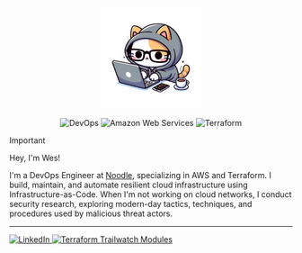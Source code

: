 <p align="center">
  <img src="https://raw.githubusercontent.com/wescmx/wescmx/refs/heads/main/art/coding-cat.png" height="180" alt="">
</p>

<p align="center">
  <img src="https://img.shields.io/badge/DevOps-1d1d1d.svg?style=for-the-badge" alt="DevOps">
  <img src="https://img.shields.io/badge/Amazon_Web_Services-1d1d1d.svg?style=for-the-badge" alt="Amazon Web Services">
  <img src="https://img.shields.io/badge/Terraform-1d1d1d.svg?style=for-the-badge" alt="Terraform">
</p>

> [!IMPORTANT]
>
> Hey, I'm Wes!
>
> I'm a DevOps Engineer at [Noodle](https://noodle.com), specializing in AWS and Terraform. I build, maintain, and automate resilient cloud infrastructure using Infrastructure-as-Code. When I'm not working on cloud networks, I conduct security research, exploring modern-day tactics, techniques, and procedures used by malicious threat actors.

---

<p>
  <a href="https://www.linkedin.com/in/wescmx" title="LinkedIn">
    <img src="https://img.shields.io/badge/LinkedIn-0e76a8.svg?style=for-the-badge" alt="LinkedIn">
  </a>
  <a href="https://github.com/terraform-trailwatch-modules" title="Terraform Trailwatch Modules">
    <img src="https://img.shields.io/badge/Terraform_Trailwatch_Modules-3d2ca0.svg?style=for-the-badge" alt="Terraform Trailwatch Modules">
  </a>
</p>

